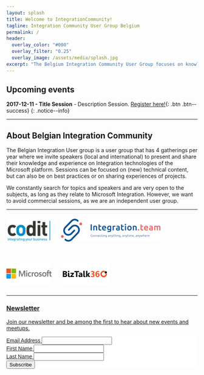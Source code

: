 ```yaml
---
layout: splash
title: Welcome to IntegrationCommunity!
tagline: Integration Community User Group Belgium
permalink: /
header:
  overlay_color: "#000"
  overlay_filter: "0.25"
  overlay_image: /assets/media/splash.jpg
excerpt: "The Belgium Integration Community User Group focuses on knowledge sharing and networking around development and architecture of Microsoft’s Integration Technology."
---
```


## Upcoming events
**2017-12-11 - Title Session** - Description Session. [Register here!](/events/2017/12/11/sessionname){: .btn .btn--success}
{: .notice--info}

<hr />

## About Belgian Integration Community

The Belgian Integration User group is a user group that has 4 gatherings per year where we invite speakers (local and international) to present and share their knowledge and experience on Integration technologies of the Microsoft platform.  Sessions can be focused on (new) technical content, but can also be on best practices or on sharing experiences of projects.

We constantly search for topics and speakers and are very open to the subjects, as long as they relate to Microsoft Integration.  However, we want to avoid commercial sessions, as we are an independent user group.

<hr />

<p style="text-align: center;">

<a href="http://www.codit.be"><img alt="" src="/assets/media/sponsors/logo-codit.jpg" vspace="10" /></a>&nbsp;&nbsp;&nbsp;&nbsp;&nbsp;&nbsp;<a href="http://www.integration.team"><img alt="" src="/assets/media/sponsors/logo-integrationteam.png" vspace="10" /></a>


<br />
<a href="http://www.microsoft.be"><img alt="" src="/assets/media/sponsors/logo-microsoft.jpg" vspace="10" /></a>
&nbsp;&nbsp;&nbsp;&nbsp;&nbsp;&nbsp;<a href="http://www.biztalk360.be"><img alt="" src="/assets/media/sponsors/logo-biztalk360.png" vspace="10" />
</p>

<hr />

### Newsletter 

Join our newsletter and be among the first to hear about new events and meetups.

<!-- Begin MailChimp Signup Form -->
<link href="//cdn-images.mailchimp.com/embedcode/classic-10_7.css" rel="stylesheet" type="text/css">
<style type="text/css">
	#mc_embed_signup{background:#fff; clear:left; font:14px Helvetica,Arial,sans-serif; }
	/* Add your own MailChimp form style overrides in your site stylesheet or in this style block.
	   We recommend moving this block and the preceding CSS link to the HEAD of your HTML file. */
</style>
<div id="mc_embed_signup">
<form action="https://btug.us7.list-manage.com/subscribe/post?u=1777fccea4f013fde59113f45&amp;id=8d11da7c41" method="post" id="mc-embedded-subscribe-form" name="mc-embedded-subscribe-form" class="validate" target="_blank" novalidate>
    <div id="mc_embed_signup_scroll">
	
<div class="mc-field-group">
	<label for="mce-EMAIL">Email Address </label>
	<input type="email" value="" name="EMAIL" class="required email" id="mce-EMAIL">
</div>
<div class="mc-field-group">
	<label for="mce-FNAME">First Name </label>
	<input type="text" value="" name="FNAME" class="required" id="mce-FNAME">
</div>
<div class="mc-field-group">
	<label for="mce-LNAME">Last Name </label>
	<input type="text" value="" name="LNAME" class="required" id="mce-LNAME">
</div>
	<div id="mce-responses" class="clear">
		<div class="response" id="mce-error-response" style="display:none"></div>
		<div class="response" id="mce-success-response" style="display:none"></div>
	</div>    <!-- real people should not fill this in and expect good things - do not remove this or risk form bot signups-->
    <div style="position: absolute; left: -5000px;" aria-hidden="true"><input type="text" name="b_1777fccea4f013fde59113f45_8d11da7c41" tabindex="-1" value=""></div>
    <div class="clear"><input type="submit" value="Subscribe" name="subscribe" id="mc-embedded-subscribe" class="button"></div>
    </div>
</form>
</div>
<script type='text/javascript' src='//s3.amazonaws.com/downloads.mailchimp.com/js/mc-validate.js'></script><script type='text/javascript'>(function($) {window.fnames = new Array(); window.ftypes = new Array();fnames[0]='EMAIL';ftypes[0]='email';fnames[1]='FNAME';ftypes[1]='text';fnames[2]='LNAME';ftypes[2]='text';fnames[3]='COMPANY';ftypes[3]='text';fnames[4]='SOURCE';ftypes[4]='dropdown';}(jQuery));var $mcj = jQuery.noConflict(true);</script>
<!--End mc_embed_signup-->
